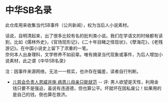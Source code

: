 # 中华SB名录

此仓库用来收集当代SB事件（公共新闻），权为当后人小说素材。

话说，自明清起来，出了很多比较有名的批判类小说。我们在学语文的时候都有读到，比如《儒林外史》，《官场现形记》，《二十年目睹之怪现状》，《孽海花》，《老残游记》。在中国小说史上留下了浓重的一笔。  
奈何本人出身理科，文学修养不如前辈。唯有摘录当代现象或事件，为后人增加小说素材，此之谓《中华SB名录》

注：因事件来源网络，无法一一核实，也许存在偏差，读者自行判断。

* [儿慈会负责人恩威并施 病患儿母亲只能就范](https://www.youtube.com/watch?v=xhqdOxOIv6s&t=22s) -- 评: 男人欲望是天性，利用金钱只要不是强迫，虽说有违道德，但也算公平。坏就坏在因私废公！如果用的是自己的钱，倒也算在救济。
